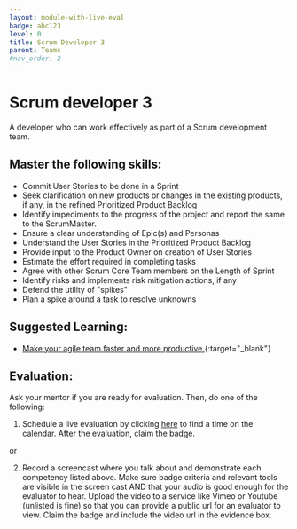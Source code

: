 ```yaml
---
layout: module-with-live-eval
badge: abc123
level: 0
title: Scrum Developer 3
parent: Teams
#nav_order: 2
---
```

# Scrum developer 3

A developer who can work effectively as part of a Scrum development team.

## Master the following skills:

- Commit User Stories to be done in a Sprint
- Seek clarification on new products or changes in the existing products, if any, in the refined Prioritized Product Backlog
- Identify impediments to the progress of the project and report the same to the ScrumMaster.
- Ensure a clear understanding of Epic(s) and Personas
- Understand the User Stories in the Prioritized Product Backlog
- Provide input to the Product Owner on creation of User Stories
- Estimate the effort required in completing tasks
- Agree with other Scrum Core Team members on the Length of Sprint
- Identify risks and implements risk mitigation actions, if any
- Defend the utility of "spikes"
- Plan a spike around a task to resolve unknowns

## Suggested Learning:

- [Make your agile team faster and more productive.](https://www.udemy.com/course/growing-agile-impediments/){:target="\_blank"}

## Evaluation:

Ask your mentor if you are ready for evaluation. Then, do one of the following:

1. Schedule a live evaluation by clicking [here](https://api.logro.io/widget/appointment/codex-evals/full-stack) to find a time on the calendar. After the evaluation, claim the badge.

or

2. Record a screencast where you talk about and demonstrate each competency listed above. Make sure badge criteria and relevant tools are visible in the screen cast AND that your audio is good enough for the evaluator to hear. Upload the video to a service like Vimeo or Youtube (unlisted is fine) so that you can provide a public url for an evaluator to view. Claim the badge and include the video url in the evidence box.
